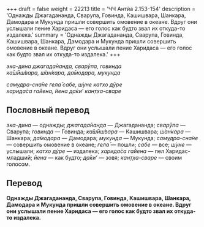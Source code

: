 +++
draft = false
weight = 22213
title = 'ЧЧ Антйа 2.153-154'
description = 'Однажды Джагадананда, Сварупа, Говинда, Кашишвара, Шанкара, Дамодара и Мукунда пришли совершить омовение в океане. Вдруг они услышали пение Харидаса — его голос как будто звал их откуда-то издалека.'
summary = 'Однажды Джагадананда, Сварупа, Говинда, Кашишвара, Шанкара, Дамодара и Мукунда пришли совершить омовение в океане. Вдруг они услышали пение Харидаса — его голос как будто звал их откуда-то издалека.'
+++

_эка-дина джагада̄нанда, сварӯпа, говинда  
ка̄ш́ӣш́вара, ш́ан̇кара, да̄модара, мукунда_

_самудра-сна̄не гела̄ сабе, ш́уне катхо дӯре  
харида̄са га̄йена, йена д̣а̄ки’ кан̣т̣ха-сваре_

## Пословный перевод

_эка_\-_дина_ — однажды; _джагада̄нанда_ — Джагадананда; _сварӯпа_ — Сварупа; _говинда_ — Говинда; _ка̄ш́ӣш́вара_ — Кашишвара; _ш́ан̇кара_ — Шанкара; _да̄модара_ — Дамодара; _мукунда_ — Мукунда; _самудра_\-_сна̄не_ — совершить омовение в океане; _гела̄_ — пошли; _сабе_ — все; _ш́уне_ — услышали; _катхо_ _дӯре_ — издалека; _харида̄са_ _га̄йена_ — пел Харидас-младший; _йена_ — как будто; _д̣а̄ки’_ — зовя; _кан̣т̣ха_\-_сваре_ — своим голосом.

## Перевод

**Однажды Джагадананда, Сварупа, Говинда, Кашишвара, Шанкара, Дамодара и Мукунда пришли совершить омовение в океане. Вдруг они услышали пение Харидаса — его голос как будто звал их откуда-то издалека.**
